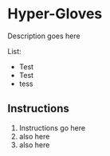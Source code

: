 # Hyper-Gloves

Description goes here

List:

* Test
* Test
* tess

## Instructions

1. Instructions go here
2. also here
3. also here

